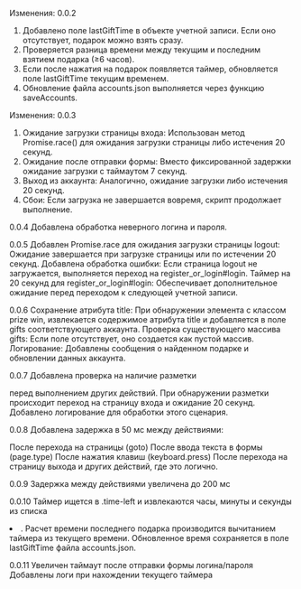 Изменения: 0.0.2

1. Добавлено поле lastGiftTime в объекте учетной записи. Если оно отсутствует, подарок можно взять сразу.
2. Проверяется разница времени между текущим и последним взятием подарка (≥6 часов).
3. Если после нажатия на подарок появляется таймер, обновляется поле lastGiftTime текущим временем.
4. Обновление файла accounts.json выполняется через функцию saveAccounts.

Изменения: 0.0.3

1. Ожидание загрузки страницы входа:
Использован метод Promise.race() для ожидания загрузки страницы либо истечения 20 секунд.
2. Ожидание после отправки формы:
Вместо фиксированной задержки ожидание загрузки с таймаутом 7 секунд.
3. Выход из аккаунта:
Аналогично, ожидание загрузки либо истечения 20 секунд.
4. Сбои:
Если загрузка не завершается вовремя, скрипт продолжает выполнение.

0.0.4
Добавлена обработка неверного логина и пароля.

0.0.5
Добавлен Promise.race для ожидания загрузки страницы logout:
Ожидание завершается при загрузке страницы или по истечении 20 секунд.
Добавлена обработка ошибки:
Если страница logout не загружается, выполняется переход на register_or_login#login.
Таймер на 20 секунд для register_or_login#login:
Обеспечивает дополнительное ожидание перед переходом к следующей учетной записи.

0.0.6
Сохранение атрибута title: При обнаружении элемента с классом prize win, извлекается содержимое атрибута title и добавляется в поле gifts соответствующего аккаунта.
Проверка существующего массива gifts: Если поле отсутствует, оно создается как пустой массив.
Логирование: Добавлены сообщения о найденном подарке и обновлении данных аккаунта.

0.0.7
Добавлена проверка на наличие разметки <div class="list-block"> перед выполнением других действий.
При обнаружении разметки происходит переход на страницу входа и ожидание 20 секунд.
Добавлено логирование для обработки этого сценария.

0.0.8
Добавлена задержка в 50 мс между действиями:

После перехода на страницы (goto)
После ввода текста в формы (page.type)
После нажатия клавиш (keyboard.press)
После перехода на страницу выхода и других действий, где это логично.

0.0.9
Задержка между действиями увеличена до 200 мс

0.0.10
Таймер ищется в .time-left и извлекаются часы, минуты и секунды из списка <li>.
Расчет времени последнего подарка производится вычитанием таймера из текущего времени.
Обновленное время сохраняется в поле lastGiftTime файла accounts.json.

0.0.11
Увеличен таймаут после отправки формы логина/пароля
Добавлены логи при нахождении текущего таймера